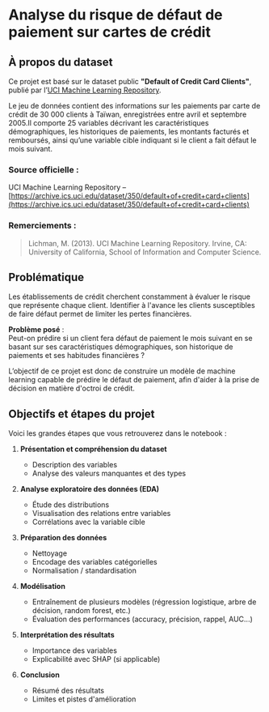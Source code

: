 # Analyse du risque de défaut de paiement sur cartes de crédit

## À propos du dataset

Ce projet est basé sur le dataset public **"Default of Credit Card Clients"**, publié par l’[UCI Machine Learning Repository](https://archive.ics.uci.edu/dataset/350/default+of+credit+card+clients).

Le jeu de données contient des informations sur les paiements par carte de crédit de 30 000 clients à Taïwan, enregistrées entre avril et septembre 2005.Il comporte 25 variables décrivant les caractéristiques démographiques, les historiques de paiements, les montants facturés et remboursés, ainsi qu’une variable cible indiquant si le client a fait défaut le mois suivant.

### Source officielle :
UCI Machine Learning Repository – [https://archive.ics.uci.edu/dataset/350/default+of+credit+card+clients](https://archive.ics.uci.edu/dataset/350/default+of+credit+card+clients)

### Remerciements :
 > Lichman, M. (2013). UCI Machine Learning Repository. Irvine, CA: University of California, School of Information and Computer Science.

## Problématique

Les établissements de crédit cherchent constamment à évaluer le risque que représente chaque client. Identifier à l'avance les clients susceptibles de faire défaut permet de limiter les pertes financières.

**Problème posé** :  
Peut-on prédire si un client fera défaut de paiement le mois suivant en se basant sur ses caractéristiques démographiques, son historique de paiements et ses habitudes financières ?

L’objectif de ce projet est donc de construire un modèle de machine learning capable de prédire le défaut de paiement, afin d'aider à la prise de décision en matière d'octroi de crédit.

## Objectifs et étapes du projet

Voici les grandes étapes que vous retrouverez dans le notebook :

1. **Présentation et compréhension du dataset**
   - Description des variables
   - Analyse des valeurs manquantes et des types

2. **Analyse exploratoire des données (EDA)**
   - Étude des distributions
   - Visualisation des relations entre variables
   - Corrélations avec la variable cible

3. **Préparation des données**
   - Nettoyage
   - Encodage des variables catégorielles
   - Normalisation / standardisation

4. **Modélisation**
   - Entraînement de plusieurs modèles (régression logistique, arbre de décision, random forest, etc.)
   - Évaluation des performances (accuracy, précision, rappel, AUC...)

5. **Interprétation des résultats**
   - Importance des variables
   - Explicabilité avec SHAP (si applicable)

6. **Conclusion**
   - Résumé des résultats
   - Limites et pistes d'amélioration
